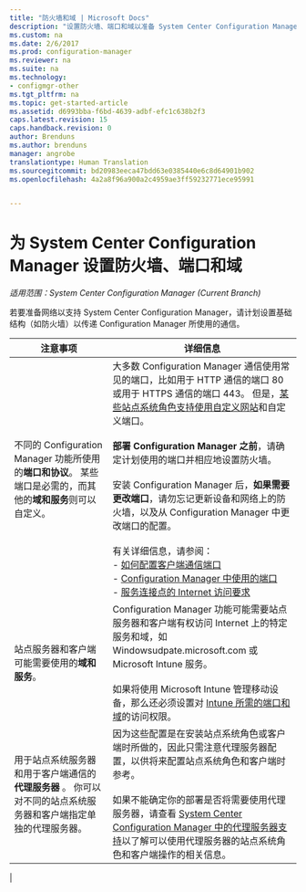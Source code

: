 ```yaml
---
title: "防火墙和域 | Microsoft Docs"
description: "设置防火墙、端口和域以准备 System Center Configuration Manager 通信。"
ms.custom: na
ms.date: 2/6/2017
ms.prod: configuration-manager
ms.reviewer: na
ms.suite: na
ms.technology:
- configmgr-other
ms.tgt_pltfrm: na
ms.topic: get-started-article
ms.assetid: d6993bba-f6bd-4639-adbf-efc1c638b2f3
caps.latest.revision: 15
caps.handback.revision: 0
author: Brenduns
ms.author: brenduns
manager: angrobe
translationtype: Human Translation
ms.sourcegitcommit: bd20983eeca47bdd63e0385440e6c8d64901b902
ms.openlocfilehash: 4a2a8f96a900a2c4959ae3ff59232771ece95991


---
```

# <a name="set-up-firewalls-ports-and-domains-for-system-center-configuration-manager"></a>为 System Center Configuration Manager 设置防火墙、端口和域

*适用范围：System Center Configuration Manager (Current Branch)*

若要准备网络以支持 System Center Configuration Manager，请计划设置基础结构（如防火墙）以传递 Configuration Manager 所使用的通信。  

|注意事项|详细信息|  
|-------------------|-------------|  
|不同的 Configuration Manager 功能所使用的**端口和协议**。 某些端口是必需的，而其他的**域和服务**则可以自定义。|大多数 Configuration Manager 通信使用常见的端口，比如用于 HTTP 通信的端口 80 或用于 HTTPS 通信的端口 443。 但是，[某些站点系统角色支持使用自定义网站](/sccm/core/plan-design/network/websites-for-site-system-servers)和自定义端口。<br /><br /> **部署 Configuration Manager 之前**，请确定计划使用的端口并相应地设置防火墙。<br /><br /> 安装 Configuration Manager 后，**如果需要更改端口**，请勿忘记更新设备和网络上的防火墙，以及从 Configuration Manager 中更改端口的配置。<br /><br /> 有关详细信息，请参阅： </br>- [如何配置客户端通信端口](../../../core/clients/deploy/configure-client-communication-ports.md) </br>- [Configuration Manager 中使用的端口](../../../core/plan-design/hierarchy/ports.md) </br>- [服务连接点的 Internet 访问要求](/sccm/core/servers/deploy/configure/about-the-service-connection-point#bkmk_urls)|  
|站点服务器和客户端可能需要使用的**域和服务**。|Configuration Manager 功能可能需要站点服务器和客户端有权访问 Internet 上的特定服务和域，如 Windowsudpate.microsoft.com 或 Microsoft Intune 服务。<br /><br /> 如果将使用 Microsoft Intune 管理移动设备，那么还必须设置对 [Intune 所需的端口和域](https://docs.microsoft.com/en-us/intune/get-started/network-infrastructure-requirements-for-microsoft-intune)的访问权限。|  
|用于站点系统服务器和用于客户端通信的**代理服务器** 。 你可以对不同的站点系统服务器和客户端指定单独的代理服务器。|因为这些配置是在安装站点系统角色或客户端时所做的，因此只需注意代理服务器配置，以供将来配置站点系统角色和客户端时参考。<br /><br /> 如果不能确定你的部署是否将需要使用代理服务器，请查看 [System Center Configuration Manager 中的代理服务器支持](../../../core/plan-design/network/proxy-server-support.md)以了解可以使用代理服务器的站点系统角色和客户端操作的相关信息。|   
|  



<!--HONumber=Feb17_HO1-->


